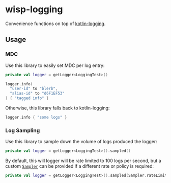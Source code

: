 # wisp-logging

Convenience functions on top of [kotlin-logging](https://github.com/MicroUtils/kotlin-logging/).

## Usage

### MDC

Use this library to easily set MDC per log entry:

```kotlin
private val logger = getLogger<LoggingTest>()

logger.info(
  "user-id" to "blerb", 
  "alias-id" to "d6F1EF53"
) { "tagged info" }
```

Otherwise, this library falls back to kotlin-logging:

```kotlin
logger.info { "some logs" }
```

### Log Sampling

Use this library to sample down the volume of logs produced the logger:

```kotlin
private val logger = getLogger<LoggingTest>().sampled()
```

By default, this will logger will be rate limited to 100 logs per second, but a custom
[`Sampler`](../wisp-sampling/README.md) can be provided if a different rate or policy is required:

```kotlin
private val logger = getLogger<LoggingTest>().sampled(Sampler.rateLimiting(500L))
```
